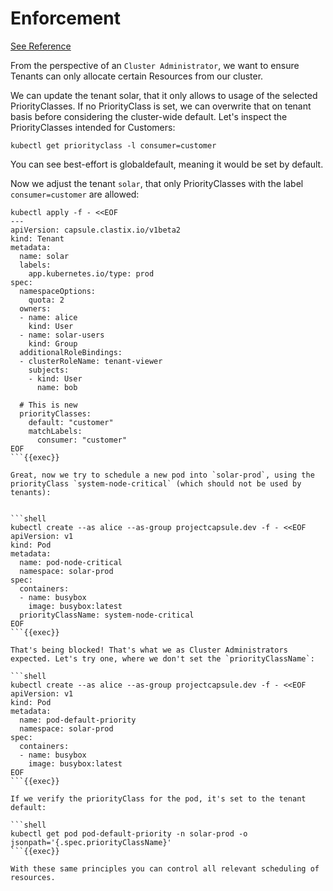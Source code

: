 
# Enforcement

[See Reference](https://projectcapsule.dev/docs/tenants/enforcement/)

From the perspective of an `Cluster Administrator`, we want to ensure Tenants can only allocate certain Resources from our cluster.

We can update the tenant solar, that it only allows to usage of the selected PriorityClasses. If no PriorityClass is set, we can overwrite that on tenant basis before considering the cluster-wide default. Let's inspect the PriorityClasses intended for Customers:

```shell
kubectl get priorityclass -l consumer=customer
```

You can see best-effort is globaldefault, meaning it would be set by default.

Now we adjust the tenant `solar`, that only PriorityClasses with the label `consumer=customer` are allowed:

```shell
kubectl apply -f - <<EOF
---
apiVersion: capsule.clastix.io/v1beta2
kind: Tenant
metadata:
  name: solar
  labels:
    app.kubernetes.io/type: prod
spec:
  namespaceOptions:
    quota: 2
  owners:
  - name: alice
    kind: User
  - name: solar-users
    kind: Group
  additionalRoleBindings:
  - clusterRoleName: tenant-viewer
    subjects:
    - kind: User
      name: bob

  # This is new
  priorityClasses:
    default: "customer"
    matchLabels:
      consumer: "customer"
EOF
```{{exec}}

Great, now we try to schedule a new pod into `solar-prod`, using the priorityClass `system-node-critical` (which should not be used by tenants):


```shell
kubectl create --as alice --as-group projectcapsule.dev -f - <<EOF
apiVersion: v1
kind: Pod
metadata:
  name: pod-node-critical
  namespace: solar-prod
spec:
  containers:
  - name: busybox
    image: busybox:latest
  priorityClassName: system-node-critical
EOF
```{{exec}}

That's being blocked! That's what we as Cluster Administrators expected. Let's try one, where we don't set the `priorityClassName`:

```shell
kubectl create --as alice --as-group projectcapsule.dev -f - <<EOF
apiVersion: v1
kind: Pod
metadata:
  name: pod-default-priority
  namespace: solar-prod
spec:
  containers:
  - name: busybox
    image: busybox:latest
EOF
```{{exec}}

If we verify the priorityClass for the pod, it's set to the tenant default:

```shell
kubectl get pod pod-default-priority -n solar-prod -o jsonpath='{.spec.priorityClassName}'
```{{exec}}

With these same principles you can control all relevant scheduling of resources.